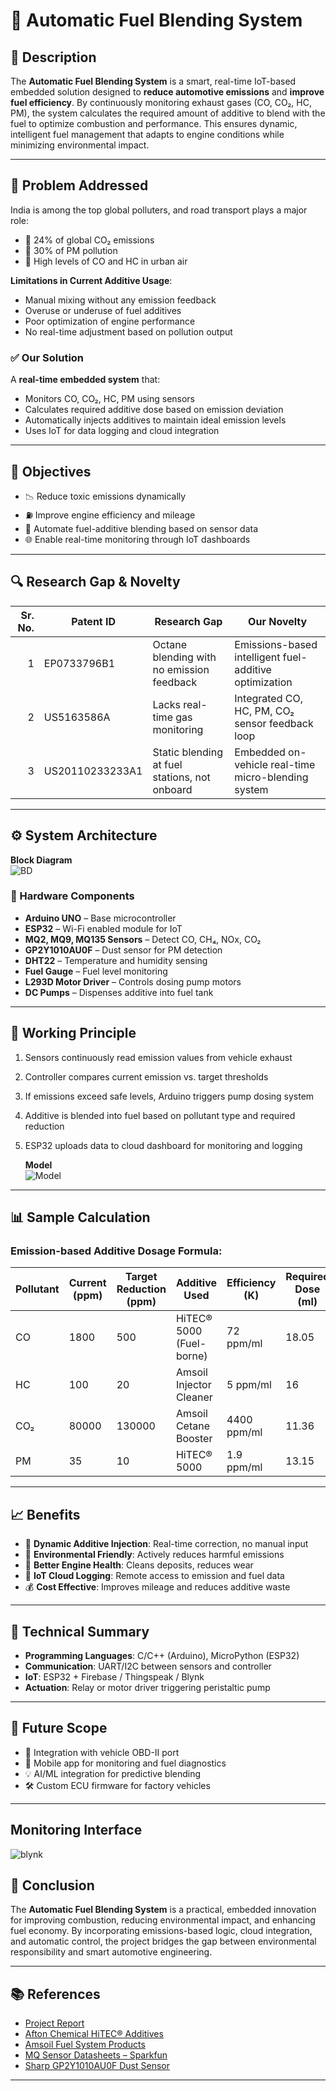 # 🚗 Automatic Fuel Blending System

## 📌 Description

The **Automatic Fuel Blending System** is a smart, real-time IoT-based embedded solution designed to **reduce automotive emissions** and **improve fuel efficiency**. By continuously monitoring exhaust gases (CO, CO₂, HC, PM), the system calculates the required amount of additive to blend with the fuel to optimize combustion and performance. This ensures dynamic, intelligent fuel management that adapts to engine conditions while minimizing environmental impact.

---

## 🎯 Problem Addressed

India is among the top global polluters, and road transport plays a major role:
- 🔴 24% of global CO₂ emissions
- 🔴 30% of PM pollution
- 🔴 High levels of CO and HC in urban air

**Limitations in Current Additive Usage**:
- Manual mixing without any emission feedback
- Overuse or underuse of fuel additives
- Poor optimization of engine performance
- No real-time adjustment based on pollution output

### ✅ Our Solution

A **real-time embedded system** that:
- Monitors CO, CO₂, HC, PM using sensors
- Calculates required additive dose based on emission deviation
- Automatically injects additives to maintain ideal emission levels
- Uses IoT for data logging and cloud integration

---

## 🧭 Objectives

- 📉 Reduce toxic emissions dynamically
- ⛽ Improve engine efficiency and mileage
- 🧠 Automate fuel-additive blending based on sensor data
- 🌐 Enable real-time monitoring through IoT dashboards

---

## 🔍 Research Gap & Novelty

| Sr. No. | Patent ID         | Research Gap                                                           | Our Novelty                                                                 |
|--------:|-------------------|------------------------------------------------------------------------|------------------------------------------------------------------------------|
| 1       | EP0733796B1       | Octane blending with no emission feedback                              | Emissions-based intelligent fuel-additive optimization                      |
| 2       | US5163586A        | Lacks real-time gas monitoring                                         | Integrated CO, HC, PM, CO₂ sensor feedback loop                             |
| 3       | US20110233233A1   | Static blending at fuel stations, not onboard                          | Embedded on-vehicle real-time micro-blending system                         |

---

## ⚙️ System Architecture

 **Block Diagram**  
  ![BD](https://github.com/midlaj-kp/AFBS/blob/main/BLOCK%20DIAGRAM.jpg)

### 🧩 Hardware Components

- **Arduino UNO** – Base microcontroller
- **ESP32** – Wi-Fi enabled module for IoT
- **MQ2, MQ9, MQ135 Sensors** – Detect CO, CH₄, NOx, CO₂
- **GP2Y1010AU0F** – Dust sensor for PM detection
- **DHT22** – Temperature and humidity sensing
- **Fuel Gauge** – Fuel level monitoring
- **L293D Motor Driver** – Controls dosing pump motors
- **DC Pumps** – Dispenses additive into fuel tank

---

## 🔁 Working Principle

1. Sensors continuously read emission values from vehicle exhaust
2. Controller compares current emission vs. target thresholds
3. If emissions exceed safe levels, Arduino triggers pump dosing system
4. Additive is blended into fuel based on pollutant type and required reduction
5. ESP32 uploads data to cloud dashboard for monitoring and logging

    **Model**  
  ![Model](https://github.com/midlaj-kp/AFBS/blob/main/pic.png)

---

## 📊 Sample Calculation

### Emission-based Additive Dosage Formula:

| Pollutant | Current (ppm) | Target Reduction (ppm) | Additive Used               | Efficiency (K) | Required Dose (ml) |
|-----------|----------------|--------------------------|------------------------------|----------------|---------------------|
| CO        | 1800           | 500                      | HiTEC® 5000 (Fuel-borne)     | 72 ppm/ml      | 18.05               |
| HC        | 100            | 20                       | Amsoil Injector Cleaner      | 5 ppm/ml       | 16                  |
| CO₂       | 80000          | 130000                   | Amsoil Cetane Booster        | 4400 ppm/ml    | 11.36               |
| PM        | 35             | 10                       | HiTEC® 5000                  | 1.9 ppm/ml     | 13.15               |

---

## 📈 Benefits

- 🔄 **Dynamic Additive Injection**: Real-time correction, no manual input
- 🌱 **Environmental Friendly**: Actively reduces harmful emissions
- 🔧 **Better Engine Health**: Cleans deposits, reduces wear
- 📶 **IoT Cloud Logging**: Remote access to emission and fuel data
- 💰 **Cost Effective**: Improves mileage and reduces additive waste

---

## 🧠 Technical Summary

- **Programming Languages**: C/C++ (Arduino), MicroPython (ESP32)
- **Communication**: UART/I2C between sensors and controller
- **IoT**: ESP32 + Firebase / Thingspeak / Blynk
- **Actuation**: Relay or motor driver triggering peristaltic pump

---

## 🧪 Future Scope

- 🔬 Integration with vehicle OBD-II port
- 📲 Mobile app for monitoring and fuel diagnostics
- 💡 AI/ML integration for predictive blending
- 🛠️ Custom ECU firmware for factory vehicles

---
## Monitoring Interface 

![blynk](https://github.com/midlaj-kp/AFBS/blob/main/Untitled.jpg)

## 📝 Conclusion

The **Automatic Fuel Blending System** is a practical, embedded innovation for improving combustion, reducing environmental impact, and enhancing fuel economy. By incorporating emissions-based logic, cloud integration, and automatic control, the project bridges the gap between environmental responsibility and smart automotive engineering.

---

## 📚 References
- [Project Report](https://github.com/midlaj-kp/AFBS/blob/main/AFBS%20Patent%20file.docx)
- [Afton Chemical HiTEC® Additives](https://www.aftonchemical.com)
- [Amsoil Fuel System Products](https://www.amsoil.com)
- [MQ Sensor Datasheets – Sparkfun](https://www.sparkfun.com)
- [Sharp GP2Y1010AU0F Dust Sensor](https://www.sharpsma.com)

---


